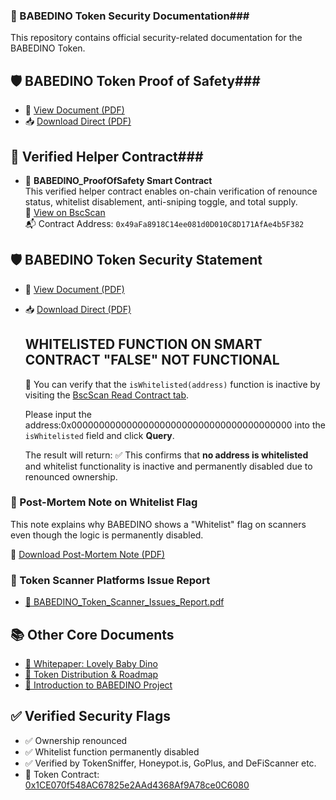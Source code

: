 ###  📄 BABEDINO Token Security Documentation### 

This repository contains official security-related documentation for the BABEDINO Token.

## 🛡️ BABEDINO Token Proof of Safety### 

- 📄 [View Document (PDF)](https://github.com/babedino/docs/blob/main/BABEDINO_ProofOfSafety.pdf)
- 📥 [Download Direct (PDF)](https://raw.githubusercontent.com/babedino/docs/main/BABEDINO_ProofOfSafety.pdf)

## 🔧 Verified Helper Contract### 

- 📘 **BABEDINO_ProofOfSafety Smart Contract**  
  This verified helper contract enables on-chain verification of renounce status, whitelist disablement, anti-sniping toggle, and total supply.  
  🔗 [View on BscScan](https://bscscan.com/address/0x49afa8918c14ee081d0d010c8d171afae4b5f382#code)  
  📬 Contract Address: `0x49aFa8918C14ee081d0D010C8D171AfAe4b5F382`

## 🛡️ BABEDINO Token Security Statement ### 

- 📄 [View Document (PDF)](https://github.com/babedino/docs/blob/main/BABEDINO_Token_Security_Statement.pdf)
- 📥 [Download Direct (PDF)](https://raw.githubusercontent.com/babedino/docs/main/BABEDINO_Token_Security_Statement.pdf)

  
  ##  WHITELISTED FUNCTION ON SMART CONTRACT "FALSE" NOT FUNCTIONAL ### 
  🔎 You can verify that the `isWhitelisted(address)` function is inactive by visiting the 
    [BscScan Read Contract tab](https://bscscan.com/address/0x1CE070f548AC67825e2AAd4368Af9A78ce0C6080#readContract).

    Please input the address:0x0000000000000000000000000000000000000000
    into the `isWhitelisted` field and click **Query**.

    The result will return: 
✅ This confirms that **no address is whitelisted** and whitelist functionality is inactive and permanently disabled due to renounced ownership.

### 📝 Post-Mortem Note on Whitelist Flag ### 
This note explains why BABEDINO shows a "Whitelist" flag on scanners even though the logic is permanently disabled.

📄 [Download Post-Mortem Note (PDF)](https://github.com/babedino/docs/blob/main/Post-Mortem%20Note.pdf)


### 📝 Token Scanner Platforms Issue Report ###
- [📄 BABEDINO_Token_Scanner_Issues_Report.pdf](https://github.com/babedino/docs/raw/main/BABEDINO_Token_Scanner_Issues_Report.pdf)


## 📚 Other Core Documents ### 

- [📘 Whitepaper: Lovely Baby Dino](https://github.com/babedino/docs/blob/main/Whitepaper_Lovely_Baby_Dino_BABEDINO.pdf)
- [🧭 Token Distribution & Roadmap](https://github.com/babedino/docs/blob/main/Token_Distribution_and_Roadmap.pdf)
- [📄 Introduction to BABEDINO Project](https://github.com/babedino/docs/blob/main/Introduction.pdf)

## ✅ Verified Security Flags

- ✅ Ownership renounced  
- ✅ Whitelist function permanently disabled  
- ✅ Verified by TokenSniffer, Honeypot.is, GoPlus, and DeFiScanner etc.  
- 🔗 Token Contract: [0x1CE070f548AC67825e2AAd4368Af9A78ce0C6080](https://bscscan.com/token/0x1CE070f548AC67825e2AAd4368Af9A78ce0C6080)
